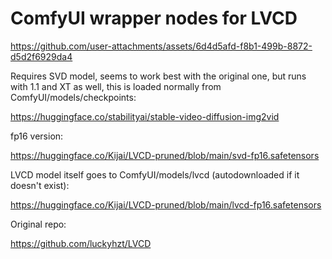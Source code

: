 # ComfyUI wrapper nodes for LVCD


https://github.com/user-attachments/assets/6d4d5afd-f8b1-499b-8872-d5d2f6929da4

Requires SVD model, seems to work best with the original one, but runs with 1.1 and XT as well, this is loaded normally from ComfyUI/models/checkpoints:

https://huggingface.co/stabilityai/stable-video-diffusion-img2vid

fp16 version:

https://huggingface.co/Kijai/LVCD-pruned/blob/main/svd-fp16.safetensors

LVCD model itself goes to ComfyUI/models/lvcd (autodownloaded if it doesn't exist):

https://huggingface.co/Kijai/LVCD-pruned/blob/main/lvcd-fp16.safetensors

Original repo:

https://github.com/luckyhzt/LVCD
